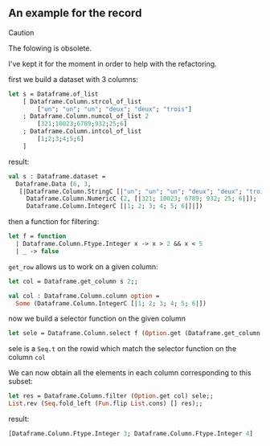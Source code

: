 ## An example for the record

> [!CAUTION]
> The folowing is obsolete. 
>
> I've kept it for the moment in order to help with the refactoring.

first we build a dataset with 3 columns:

```ocaml
let s = Dataframe.of_list
    [ Dataframe.Column.strcol_of_list
        ["un"; "un"; "un"; "deux"; "deux"; "trois"]
    ; Dataframe.Column.numcol_of_list 2
        [321;10023;6789;932;25;6]
    ; Dataframe.Column.intcol_of_list
        [1;2;3;4;5;6]
    ]
```
result:

```ocaml
val s : Dataframe.dataset =
  Dataframe.Data (6, 3,
   [|Dataframe.Column.StringC [|"un"; "un"; "un"; "deux"; "deux"; "trois"|];
     Dataframe.Column.NumericC (2, [|321; 10023; 6789; 932; 25; 6|]);
     Dataframe.Column.IntegerC [|1; 2; 3; 4; 5; 6|]|])
```

then a function for filtering:

```ocaml
let f = function
  | Dataframe.Column.Ftype.Integer x -> x > 2 && x < 5
  | _ -> false
```

`get_row` allows us to work on a given column:

```ocaml
let col = Dataframe.get_column s 2;;
```

```ocaml
val col : Dataframe.Column.column option =
  Some (Dataframe.Column.IntegerC [|1; 2; 3; 4; 5; 6|])
```

now we build a selector function on the given column

```ocaml
let sele = Dataframe.Column.select f (Option.get (Dataframe.get_column s 2));;
```

sele is a `Seq.t` on the rowid which match the selector function on the column `col`

We can now obtain all the elements in each column corresponding to this subset:

```ocaml
let res = Dataframe.Column.filter (Option.get col) sele;;
List.rev (Seq.fold_left (Fun.flip List.cons) [] res);;
```

result:

```ocaml
[Dataframe.Column.Ftype.Integer 3; Dataframe.Column.Ftype.Integer 4]
```
